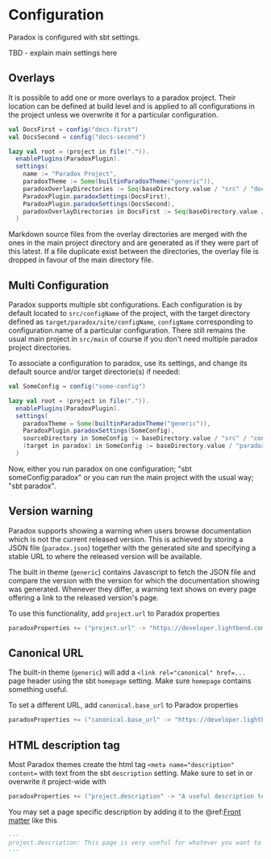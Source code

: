 # Configuration

Paradox is configured with sbt settings.

TBD - explain main settings here

## Overlays

It is possible to add one or more overlays to a paradox project. Their location can be defined at build level and is applied to all configurations in the project unless we overwrite it for a particular configuration.

```scala
val DocsFirst = config("docs-first")
val DocsSecond = config("docs-second")

lazy val root = (project in file(".")).
  enablePlugins(ParadoxPlugin).
  settings(
    name := "Paradox Project",
    paradoxTheme := Some(builtinParadoxTheme("generic")),
    paradoxOverlayDirectories := Seq(baseDirectory.value / "src" / "docs-common"),
    ParadoxPlugin.paradoxSettings(DocsFirst),
    ParadoxPlugin.paradoxSettings(DocsSecond),
    paradoxOverlayDirectories in DocsFirst := Seq(baseDirectory.value / "src" / "docs-first-common", baseDirectory.value / "src" / "docs-second-common")
  )
```

Markdown source files from the overlay directories are merged with the ones in the main project directory and are generated as if they were part of this latest.
If a file duplicate exist between the directories, the overlay file is dropped in favour of the main directory file.

## Multi Configuration

Paradox supports multiple sbt configurations. Each configuration is by default located to `src/configName` of the project,
with the target directory defined as `target/paradox/site/configName`, `configName` corresponding to configuration.name of
a particular configuration. There still remains the usual main project in `src/main` of course if you don't need multiple
paradox project directories.

To associate a configuration to paradox, use its settings, and change its default source and/or target directorie(s) if needed:

```scala
val SomeConfig = config("some-config")

lazy val root = (project in file(".")).
  enablePlugins(ParadoxPlugin).
  settings(
    paradoxTheme = Some(builtinParadoxTheme("generic")),
    ParadoxPlugin.paradoxSettings(SomeConfig),
    sourceDirectory in SomeConfig := baseDirectory.value / "src" / "configuration-source-directory",
    (target in paradox) in SomeConfig := baseDirectory.value / "paradox" / "site" / "configuration-target-directory"
  )
```

Now, either you run paradox on one configuration; "sbt someConfig:paradox" or you can run the main project with the usual way; "sbt paradox".

## Version warning

Paradox supports showing a warning when users browse documentation which is not the current released version. This is achieved by storing a JSON file (`paradox.json`) together with the generated site and specifying a stable URL to where the released version will be available.

The built in theme (`generic`) contains Javascript to fetch the JSON file and compare the version with the version for which the documentation showing was generated. Whenever they differ, a warning text shows on every page offering a link to the released version's page.

To use this functionality, add `project.url` to Paradox properties

```scala
paradoxProperties += ("project.url" -> "https://developer.lightbend.com/docs/paradox/current/")
```

## Canonical URL

The built-in theme (`generic`) will add a `<link rel="canonical" href=...` page header using the sbt `homepage` setting. Make sure `homepage` contains something useful.

To set a different URL, add `canonical.base_url` to Paradox properties

```scala
paradoxProperties += ("canonical.base_url" -> "https://developer.lightbend.com/docs/paradox/current/")
```

## HTML description tag

Most Paradox themes create the html tag `<meta name="description" content=` with text from the sbt `description` setting. Make sure to set in or overwrite it project-wide with

```scala
paradoxProperties += ("project.description" -> "A useful description text for search engines to contemplate")
```

You may set a page specific description by adding it to the @ref:[Front matter](variable-substitution.md) like this

```markdown
---
project.description: This page is very useful for whatever you want to know.
---
```
